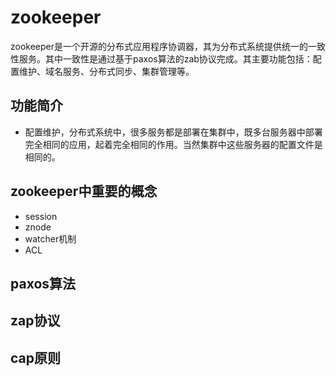 
#  zookeeper

zookeeper是一个开源的分布式应用程序协调器，其为分布式系统提供统一的一致性服务。其中一致性是通过基于paxos算法的zab协议完成。其主要功能包括：配置维护、域名服务、分布式同步、集群管理等。


## 功能简介

* 配置维护，分布式系统中，很多服务都是部署在集群中，既多台服务器中部署完全相同的应用，起着完全相同的作用。当然集群中这些服务器的配置文件是相同的。


## zookeeper中重要的概念

* session
* znode
* watcher机制
* ACL



## paxos算法

## zap协议

## cap原则

